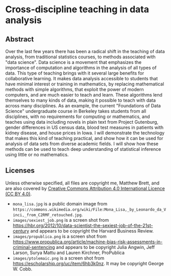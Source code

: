 # Cross-discipline teaching in data analysis

## Abstract

Over the last few years there has been a radical shift in the teaching of data
analysis, from traditional statistics courses, to methods associated with
"data science".   Data science is a movement that emphasizes the importance of
computation and algorithms in the analysis of all types of data.   This type
of teaching brings with it several large benefits for collaborative learning.
It makes data analysis accessible to students that have minimal interest or
training in mathematics, by replacing mathematical methods with simple
algorithms, that exploit the power of modern computers, and are much easier to
teach and learn.   These algorithms lend themselves to many kinds of data,
making it possible to teach with data across many disciplines.  As an example,
the current "Foundations of Data Science" undergraduate course in Berkeley
takes students from all disciplines, with no requirements for computing or
mathematics, and teaches using data including novels in plain text from
Project Gutenburg, gender differences in US census data, blood test measures
in patients with kidney disease, and house prices in Iowa.  I will demonstrate
the technology that makes this kind of teaching practical, and show how it can
be used for analysis of data sets from diverse academic fields.  I will show
how these methods can be used to teach deep understanding of statistical
inference using little or no mathematics.

## Licenses

Unless otherwise specified, all files are copyright me, Matthew Brett, and are
also covered by [Creative Commons Attribution 4.0 International Licence (CC BY
4.0)](http://creativecommons.org/licenses/by/4.0).

*   `mona_lisa.jpg` is a public domain image from
    `https://commons.wikimedia.org/wiki/File:Mona_Lisa,_by_Leonardo_da_Vinci,_from_C2RMF_retouched.jpg`.
*   `images/sexiest_job.png` is a screen shot from
    https://hbr.org/2012/10/data-scientist-the-sexiest-job-of-the-21st-century
    and appears to be copyright the Harvard Business Review.
*   `images/propublica.png` is a screen shot from
    https://www.propublica.org/article/machine-bias-risk-assessments-in-criminal-sentencing
    and appears to be copyright Julia Angwin, Jeff Larson, Surya Mattu and
    Lauren Kirchner, ProPublica
*   `images/ptolemaic.png` is a screen shot from
    https://escholarship.org/uc/item/6hb3k0nz.  It may be copyright George W.
    Cobb.
